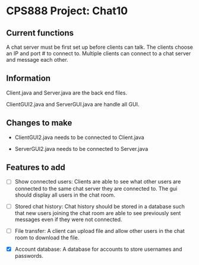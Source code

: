 # CPS888 Project: Chat10

## Current functions

A chat server must be first set up before clients can talk. The clients choose an IP and port # to connect to. Multiple clients can connect to a chat server and message each other.

## Information

Client.java and Server.java are the back end files.

ClientGUI2.java and ServerGUI.java are handle all GUI.

## Changes to make

- ClientGUI2.java needs to be connected to Client.java

- ServerGUI2.java needs to be connected to Server.java

## Features to add

- [ ] Show connected users: Clients are able to see what other users are connected to the same chat server they are connected to. The gui should display all users in the chat room.

- [ ] Stored chat history: Chat history should be stored in a database such that new users joining the chat room are able to see previously sent messages even if they were not connected.

- [ ] File transfer: A client can upload file and allow other users in the chat room to download the file.

- [x] Account database: A database for accounts to store usernames and passwords.
